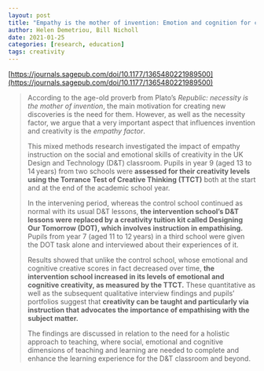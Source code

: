 ```yaml
---
layout: post
title: "Empathy is the mother of invention: Emotion and cognition for creativity in the classroom"
author: Helen Demetriou, Bill Nicholl
date: 2021-01-25
categories: [research, education]
tags: creativity
---
```


[https://journals.sagepub.com/doi/10.1177/1365480221989500](https://journals.sagepub.com/doi/10.1177/1365480221989500)

> According to the age-old proverb from Plato’s *Republic: necessity is the mother of invention*, the main motivation for creating new discoveries is the need for them. However, as well as the necessity factor, we argue that a very important aspect that influences invention and creativity is the *empathy factor*. 
>
> This mixed methods research investigated the impact of empathy instruction on the social and emotional skills of creativity in the UK Design and Technology (D&T) classroom. Pupils in year 9 (aged 13 to 14 years) from two schools were **assessed for their creativity levels using the Torrance Test of Creative Thinking (TTCT)** both at the start and at the end of the academic school year. 
>
> In the intervening period, whereas the control school continued as normal with its usual D&T lessons, **the intervention school’s D&T lessons were replaced by a creativity tuition kit called Designing Our Tomorrow (DOT), which involves instruction in empathising.** Pupils from year 7 (aged 11 to 12 years) in a third school were given the DOT task alone and interviewed about their experiences of it. 
>
> Results showed that unlike the control school, whose emotional and cognitive creative scores in fact decreased over time, **the intervention school increased in its levels of emotional and cognitive creativity, as measured by the TTCT.** These quantitative as well as the subsequent qualitative interview findings and pupils’ portfolios suggest that **creativity can be taught and particularly via instruction that advocates the importance of empathising with the subject matter.** 
>
> The findings are discussed in relation to the need for a holistic approach to teaching, where social, emotional and cognitive dimensions of teaching and learning are needed to complete and enhance the learning experience for the D&T classroom and beyond.
